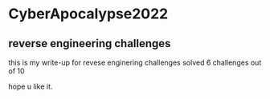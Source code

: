 
# CyberApocalypse2022

## reverse engineering challenges

this is my write-up for revese enginering challenges solved 6 challenges out of 10 

hope u like it.




